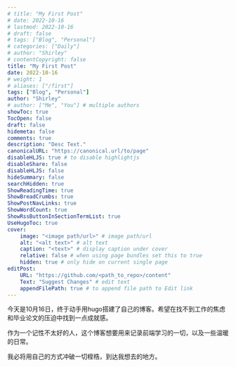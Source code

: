 ```yaml
---
# title: "My First Post"
# date: 2022-10-16
# lastmod: 2022-10-16
# draft: false
# tags: ["Blog", "Personal"]
# categories: ["Daily"]
# author: "Shirley"
# contentCopyright: false
title: "My First Post"
date: 2022-10-16
# weight: 1
# aliases: ["/first"]
tags: ["Blog", "Personal"]
author: "Shirley"
# author: ["Me", "You"] # multiple authors
showToc: true
TocOpen: false
draft: false
hidemeta: false
comments: true
description: "Desc Text."
canonicalURL: "https://canonical.url/to/page"
disableHLJS: true # to disable highlightjs
disableShare: false
disableHLJS: false
hideSummary: false
searchHidden: true
ShowReadingTime: true
ShowBreadCrumbs: true
ShowPostNavLinks: true
ShowWordCount: true
ShowRssButtonInSectionTermList: true
UseHugoToc: true
cover:
    image: "<image path/url>" # image path/url
    alt: "<alt text>" # alt text
    caption: "<text>" # display caption under cover
    relative: false # when using page bundles set this to true
    hidden: true # only hide on current single page
editPost:
    URL: "https://github.com/<path_to_repo>/content"
    Text: "Suggest Changes" # edit text
    appendFilePath: true # to append file path to Edit link
---
```


今天是10月16日，终于动手用hugo搭建了自己的博客。希望在找不到工作的焦虑和毕业论文的压迫中找到一点成就感。

作为一个记性不太好的人，这个博客想要用来记录前端学习的一切，以及一些温暖的日常。

<!--more-->

我必将用自己的方式冲破一切桎梏，到达我想去的地方。


